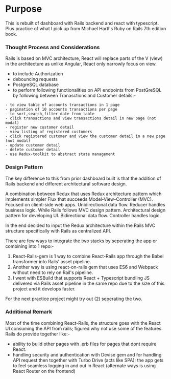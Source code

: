 # Purpose
This is rebuilt of dashboard with Rails backend and react with typescript. Plus practice of what I pick up from Michael Hartl's Ruby on Rails 7th edition book.

### Thought Process and Considerations
Rails is based on MVC architecture, React will replace parts of the V (view) in the architecture as unlike Angular, React only narrowly focus on view.
- to include Authorization
- debouncing requests
- PostgreSQL database
- to perform following functionalities on API endpoints from PostGreSQL by following between Tranasctions and Customer details:-
````
- to view table of accounts transactions in 1 page
- pagination of 10 accounts transactions per page
- to sort,search,filter date from table
- click transactions and view transactions detail in new page (not modal)
- register new customer detail 
- view listing of registered customers
- click registered customer and view the customer detail in a new page (not modal)
- update customer detail
- delete customer detail
- use Redux-toolkit to abstract state management
````
### Design Pattern
The key difference to this from prior dashboard built is that the addition of Rails backend and different architectural software design. 

A combination between Redux that uses Redux architecture pattern which implements simpler Flux that succeeds Model-View-Controller (MVC). Focused on client-side web apps. Unidirectional data flow. Reducer handles business logic.
While Rails follows MVC design pattern. Architectural design pattern for developing UI. Bidirectional data flow. Controller handles logic.

In the end decided to input the Redux architecture within the Rails MVC structure specifically with Rails as centralized API.

There are few ways to integrate the two stacks by seperating the app or combining into 1 repo:-
1. React-Rails-gem is 1 way to combine React-Rails app through the Babel transformer into Rails' asset pipeline. 
2. Another way is using react-on-rails gem that uses ES6 and Webpack without need to rely on Rail's pipeline.
3. I went with ESBuild that supports React + Typescript  bundling JS delivered via Rails asset pipeline in the same repo due to the size of this project and it develops faster.

For the next practice project might try out (2) seperating the two.

### Additional Remark
Most of the time combining React-Rails, the structure goes with the React UI consuming the API from rails; figured why not use some of the features Rails do provide together like:-
- ability to build other pages with .erb files for pages that dont require React. 
- handling security and authentication with Devise gem and for handling API request then together with Turbo Drive (acts like SPA); the app gets to feel seamless logging in and out in React (alternate ways is using React Router on the frontend)
